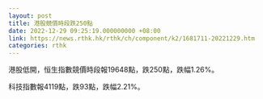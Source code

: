 ```yaml
---
layout: post
title: 港股競價時段跌250點
date: 2022-12-29 09:25:19.000000000 +08:00
link: https://news.rthk.hk/rthk/ch/component/k2/1681711-20221229.htm
categories: rthk
---
```


港股低開，恒生指數競價時段報19648點，跌250點，跌幅1.26%。

科技指數報4119點，跌93點，跌幅2.21%。
